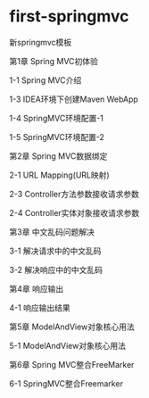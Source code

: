 # first-springmvc
新springmvc模板

第1章 Spring MVC初体验

1-1 Spring MVC介绍

1-3 IDEA环境下创建Maven WebApp

1-4 SpringMVC环境配置-1

1-5 SpringMVC环境配置-2

第2章 Spring MVC数据绑定

2-1 URL Mapping(URL映射)

2-3 Controller方法参数接收请求参数

2-4 Controller实体对象接收请求参数

第3章 中文乱码问题解决

3-1 解决请求中的中文乱码

3-2 解决响应中的中文乱码

第4章 响应输出

4-1 响应输出结果

第5章 ModelAndView对象核心用法

5-1 ModelAndView对象核心用法

第6章 Spring MVC整合FreeMarker

6-1 SpringMVC整合Freemarker

